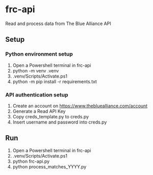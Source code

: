 # frc-api
Read and process data from The Blue Alliance API

## Setup
### Python environment setup
1. Open a Powershell terminal in frc-api
2. python -m venv .venv
3. .venv/Scripts/Activate.ps1
4. python -m pip install -r requirements.txt

### API authentication setup
1. Create an account on https://www.thebluealliance.com/account
2. Generate a Read API Key
3. Copy creds_template.py to creds.py
4. Insert username and password into creds.py

## Run
1. Open a Powershell terminal in frc-api
2. .venv/Scripts/Activate.ps1
3. python frc-api.py
4. python process_matches_YYYY.py
